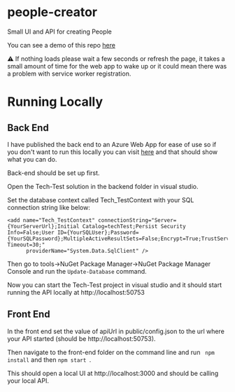 # people-creator
Small UI and API for creating People

You can see a demo of this repo [here](https://seank1191.github.io/)

:warning: If nothing loads please wait a few seconds or refresh the page, it takes a small amount of time for the web app to wake up or it could mean there was a problem with service worker registration.

# Running Locally

## Back End 

I have published the back end to an Azure Web App for ease of use so if you don't want to run this locally you can visit [here](https://tech-test.azurewebsites.net/Help) and that should show what you can do.

Back-end should be set up first.

Open the Tech-Test solution in the backend folder in visual studio.

Set the database context called Tech_TestContext with your SQL connection string like below:

```
<add name="Tech_TestContext" connectionString="Server={YourServerUrl};Initial Catalog=techTest;Persist Security Info=False;User ID={YourSQLUser};Password={YourSQLPassword};MultipleActiveResultSets=False;Encrypt=True;TrustServerCertificate=False;Connection Timeout=30;"
      providerName="System.Data.SqlClient" />

```

Then go to tools->NuGet Package Manager->NuGet Package Manager Console and run the ``Update-Database`` command.

Now you can start the Tech-Test project in visual studio and it should start running the API locally at http://localhost:50753

## Front End

In the front end set the value of apiUrl in public/config.json to the url where your API started (should be http://localhost:50753).

Then navigate to the front-end folder on the command line and run `` npm install`` and then ``npm start ``.

This should open a local UI at http://localhost:3000 and should be calling your local API.